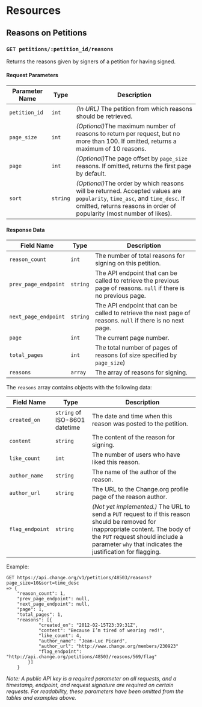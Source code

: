 # Resources

## Reasons on Petitions

### `GET petitions/:petition_id/reasons`

Returns the reasons given by signers of a petition for having signed.

#### Request Parameters

<table>
    <thead>
        <th>Parameter Name</th>
        <th>Type</th>
        <th>Description</th>
    </thead>
    <tbody>
        <tr>
            <td><code>petition_id</code></td>
            <td><code>int</code></td>
            <td>
                <em>(In URL)</em> The petition from which reasons should be
                retrieved.
            </td>
        </tr>
        <tr>
            <td><code>page_size</code></td>
            <td><code>int</code></td>
            <td>
                <em>(Optional)</em>The maximum number of reasons to return per 
                request, but no more than 100. If omitted, returns a maximum of 10 reasons.
            </td>
        </tr>
        <tr>
            <td><code>page</code></td>
            <td><code>int</code></td>
            <td>
                <em>(Optional)</em>The page offset by <code>page_size</code> 
                reasons. If omitted, returns the first page by default.
            </td>
        </tr>
        <tr>
            <td><code>sort</code></td>
            <td><code>string</code></td>
            <td>
                <em>(Optional)</em>The order by which reasons will be returned. 
                Accepted values are <code>popularity</code>, 
                <code>time_asc</code>, and <code>time_desc</code>. If omitted, returns
                reasons in order of popularity (most number of likes).
            </td>
        </tr>
    </tbody>
</table>

#### Response Data

<table>
    <thead>
        <th>Field Name</th>
        <th>Type</th>
        <th>Description</th>
    </thead>
    <tbody>
        <tr>
            <td><code>reason_count</code></td>
            <td><code>int</code></td>
            <td>
                The number of total reasons for signing on this petition.
            </td>
        </tr>
        <tr>
            <td><code>prev_page_endpoint</code></td>
            <td><code>string</code></td>
            <td>
                The API endpoint that can be called to retrieve the previous
                page of reasons. <code>null</code> if there is no previous page.
            </td>
        </tr>
        <tr>
            <td><code>next_page_endpoint</code></td>
            <td><code>string</code></td>
            <td>
                The API endpoint that can be called to retrieve the next page
                of reasons. <code>null</code> if there is no next page.
            </td>
        </tr>
        <tr>
            <td><code>page</code></td>
            <td><code>int</code></td>
            <td>
                The current page number.
            </td>
        </tr>
        <tr>
            <td><code>total_pages</code></td>
            <td><code>int</code></td>
            <td>
                The total number of pages of reasons (of size specified by
                <code>page_size</code>)
            </td>
        </tr>
        <tr>
            <td><code>reasons</code></td>
            <td><code>array</code></td>
            <td>
                The array of reasons for signing.
            </td>
        </tr>
    </tbody>
</table>

The `reasons` array contains objects with the following data:

<table>
    <thead>
        <th>Field Name</th>
        <th>Type</th>
        <th>Description</th>
    </thead>
    <tbody>
        <tr>
            <td><code>created_on</code></td>
            <td><code>string</code> of ISO-8601 datetime</td>
            <td>
                The date and time when this reason was posted to the petition.
            </td>
        </tr>
        <tr>
            <td><code>content</code></td>
            <td><code>string</code></td>
            <td>
                The content of the reason for signing.
            </td>
        </tr>
        <tr>
            <td><code>like_count</code></td>
            <td><code>int</code></td>
            <td>
                The number of users who have liked this reason.
            </td>
        </tr>
        <tr>
            <td><code>author_name</code></td>
            <td><code>string</code></td>
            <td>
                The name of the author of the reason.
            </td>
        </tr>
        <tr>
            <td><code>author_url</code></td>
            <td><code>string</code></td>
            <td>
                The URL to the Change.org profile page of the reason author.
            </td>
        </tr>
        <tr>
            <td><code>flag_endpoint</code></td>
            <td><code>string</code></td>
            <td>
                <em>(Not yet implemented.)</em> The URL to send a <code>PUT</code> request to if this reason
                should be removed for inappropriate content. The body of the
                <code>PUT</code> request should include a parameter 
                <code>why</code> that indicates the justification for flagging.
            </td>
        </tr>
    </tbody>
</table>

Example:

    GET https://api.change.org/v1/petitions/48503/reasons?page_size=10&sort=time_desc
    => {
        "reason_count": 1,
        "prev_page_endpoint": null,
        "next_page_endpoint": null,
        "page": 1,
        "total_pages": 1,
        "reasons": [{
                "created_on": "2012-02-15T23:39:31Z",
                "content": "Because I’m tired of wearing red!",
                "like_count": 4,
                "author_name": "Jean-Luc Picard",
                "author_url": "http://www.change.org/members/230923"
                "flag_endpoint": "http://api.change.org/petitions/48503/reasons/569/flag"
            }]
        }

_Note: A public API key is a required parameter on all requests, and a
timestamp, endpoint, and request signature are required on certain requests.
For readability, these parameters have been omitted from the tables and
examples above._
